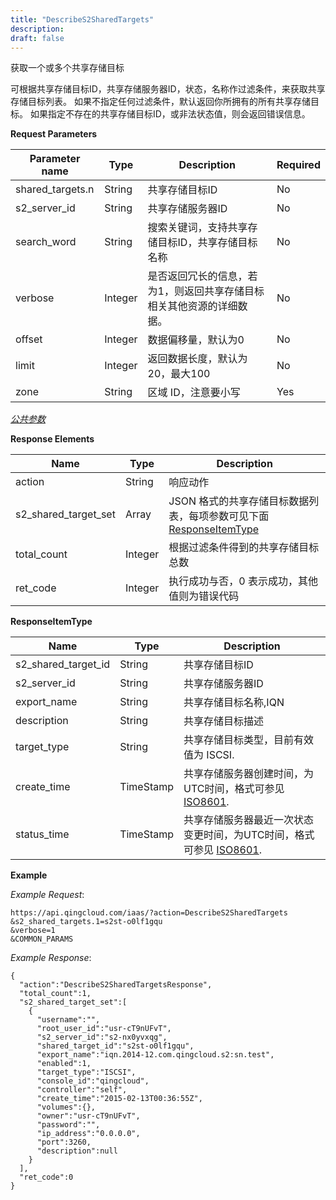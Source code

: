 ```yaml
---
title: "DescribeS2SharedTargets"
description: 
draft: false
---
```




获取一个或多个共享存储目标

可根据共享存储目标ID，共享存储服务器ID，状态，名称作过滤条件，来获取共享存储目标列表。 如果不指定任何过滤条件，默认返回你所拥有的所有共享存储目标。 如果指定不存在的共享存储目标ID，或非法状态值，则会返回错误信息。

**Request Parameters**

| Parameter name | Type | Description | Required |
| --- | --- | --- | --- |
| shared_targets.n | String | 共享存储目标ID | No |
| s2_server_id | String | 共享存储服务器ID | No |
| search_word | String | 搜索关键词，支持共享存储目标ID，共享存储目标名称 | No |
| verbose | Integer | 是否返回冗长的信息，若为1，则返回共享存储目标相关其他资源的详细数据。 | No |
| offset | Integer | 数据偏移量，默认为0 | No |
| limit | Integer | 返回数据长度，默认为20，最大100 | No |
| zone | String | 区域 ID，注意要小写 | Yes |

[_公共参数_](../../../parameters)

**Response Elements**

| Name | Type | Description |
| --- | --- | --- |
| action | String | 响应动作 |
| s2_shared_target_set | Array | JSON 格式的共享存储目标数据列表，每项参数可见下面 [ResponseItemType](#responseitemtype) |
| total_count | Integer | 根据过滤条件得到的共享存储目标总数 |
| ret_code | Integer | 执行成功与否，0 表示成功，其他值则为错误代码 |

**ResponseItemType**

| Name | Type | Description |
| --- | --- | --- |
| s2_shared_target_id | String | 共享存储目标ID |
| s2_server_id | String | 共享存储服务器ID |
| export_name | String | 共享存储目标名称,IQN |
| description | String | 共享存储目标描述 |
| target_type | String | 共享存储目标类型，目前有效值为 ISCSI. |
| create_time | TimeStamp | 共享存储服务器创建时间，为UTC时间，格式可参见 [ISO8601](http://www.w3.org/TR/NOTE-datetime). |
| status_time | TimeStamp | 共享存储服务器最近一次状态变更时间，为UTC时间，格式可参见 [ISO8601](http://www.w3.org/TR/NOTE-datetime). |

**Example**

_Example Request_:

```
https://api.qingcloud.com/iaas/?action=DescribeS2SharedTargets
&s2_shared_targets.1=s2st-o0lf1gqu
&verbose=1
&COMMON_PARAMS
```

_Example Response_:

```
{
  "action":"DescribeS2SharedTargetsResponse",
  "total_count":1,
  "s2_shared_target_set":[
    {
      "username":"",
      "root_user_id":"usr-cT9nUFvT",
      "s2_server_id":"s2-nx0yvxqg",
      "shared_target_id":"s2st-o0lf1gqu",
      "export_name":"iqn.2014-12.com.qingcloud.s2:sn.test",
      "enabled":1,
      "target_type":"ISCSI",
      "console_id":"qingcloud",
      "controller":"self",
      "create_time":"2015-02-13T00:36:55Z",
      "volumes":{},
      "owner":"usr-cT9nUFvT",
      "password":"",
      "ip_address":"0.0.0.0",
      "port":3260,
      "description":null
    }
  ],
  "ret_code":0
}
```
